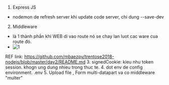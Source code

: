1. Express JS 
- nodemon de refresh server khi update code server, chi dung --save-dev
2. Middleware
- là 1 thành phần khi WEB di vao route nó se chay lan luot cac ware cua route đó. 
- <img src="https://camo.githubusercontent.com/af25dcefb2d951a9925adfc0c2c11f9684e19c1e/687474703a2f2f61647269616e6d656a69612e636f6d2f696d616765732f657870726573732d6d6964646c6577617265732e706e67" alt="1" />
REF link: https://github.com/mbaezpy/trentose2018-nodejs/blob/master/day2/README.md
3. signedCookie: kieu nhu token session. khogn ung dung nhieu trong thuc te.
4. dot env de config environment. .env
5. Upload file , Form multi-datapart va co middleware "multer"

